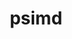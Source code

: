 ---
title: "psimd"
layout: cache
categories: [package, develop]
meta: {"versions": ["2020-05-17"], "compilers": ["apple-clang@=14.0.0", "apple-clang@=14.0.3", "gcc@=11.1.0", "gcc@=11.3.0", "gcc@=7.3.1"], "oss": ["amzn2", "ubuntu20.04", "ubuntu22.04", "ventura"], "platforms": ["darwin", "linux"], "targets": ["aarch64", "ivybridge", "ppc64le", "x86_64_v3", "x86_64_v4"], "stacks": ["e4s", "e4s-power", "ml-darwin-aarch64-mps", "ml-linux-x86_64-cpu", "ml-linux-x86_64-cuda", "ml-linux-x86_64-rocm", "root"], "num_specs": 38, "num_specs_by_stack": {"ml-darwin-aarch64-mps": 8, "root": 38, "e4s-power": 6, "e4s": 5, "ml-linux-x86_64-rocm": 5, "ml-linux-x86_64-cuda": 6, "ml-linux-x86_64-cpu": 6}}
spec_details: [{"hash": "7mtzvk4khyxfhn37rqqa4uqyp2kla6yi", "compiler": "apple-clang@=14.0.0", "versions": ["2020-05-17"], "os": "ventura", "platform": "darwin", "target": "aarch64", "variants": ["build_system=cmake", "build_type=Release", "generator=ninja", "~ipo"], "stacks": ["ml-darwin-aarch64-mps", "root"], "size": "-", "tarball": "https://binaries.spack.io/develop/build_cache/darwin-ventura-aarch64/apple-clang-14.0.0/psimd-2020-05-17/darwin-ventura-aarch64-apple-clang-14.0.0-psimd-2020-05-17-7mtzvk4khyxfhn37rqqa4uqyp2kla6yi.spack"}, {"hash": "46iq5ahwcjp5seufkzuvbeszkta2cy6e", "compiler": "apple-clang@=14.0.0", "versions": ["2020-05-17"], "os": "ventura", "platform": "darwin", "target": "aarch64", "variants": ["build_system=cmake", "build_type=Release", "generator=ninja", "~ipo"], "stacks": ["ml-darwin-aarch64-mps", "root"], "size": "-", "tarball": "https://binaries.spack.io/develop/build_cache/darwin-ventura-aarch64/apple-clang-14.0.0/psimd-2020-05-17/darwin-ventura-aarch64-apple-clang-14.0.0-psimd-2020-05-17-46iq5ahwcjp5seufkzuvbeszkta2cy6e.spack"}, {"hash": "33ve56t7j5jdp6aysjdomm4i6gppaw3o", "compiler": "apple-clang@=14.0.0", "versions": ["2020-05-17"], "os": "ventura", "platform": "darwin", "target": "aarch64", "variants": ["build_system=cmake", "build_type=Release", "generator=ninja", "~ipo"], "stacks": ["ml-darwin-aarch64-mps", "root"], "size": "-", "tarball": "https://binaries.spack.io/develop/build_cache/darwin-ventura-aarch64/apple-clang-14.0.0/psimd-2020-05-17/darwin-ventura-aarch64-apple-clang-14.0.0-psimd-2020-05-17-33ve56t7j5jdp6aysjdomm4i6gppaw3o.spack"}, {"hash": "rwkfkqevv2lytz2lczpccv2eynelr54s", "compiler": "apple-clang@=14.0.0", "versions": ["2020-05-17"], "os": "ventura", "platform": "darwin", "target": "aarch64", "variants": ["build_system=cmake", "build_type=Release", "generator=ninja", "~ipo"], "stacks": ["ml-darwin-aarch64-mps", "root"], "size": "-", "tarball": "https://binaries.spack.io/develop/build_cache/darwin-ventura-aarch64/apple-clang-14.0.0/psimd-2020-05-17/darwin-ventura-aarch64-apple-clang-14.0.0-psimd-2020-05-17-rwkfkqevv2lytz2lczpccv2eynelr54s.spack"}, {"hash": "7rtf7yqj723u3mwqmu62c2d3bslwv3g6", "compiler": "apple-clang@=14.0.0", "versions": ["2020-05-17"], "os": "ventura", "platform": "darwin", "target": "aarch64", "variants": ["build_system=cmake", "build_type=Release", "generator=ninja", "~ipo"], "stacks": ["ml-darwin-aarch64-mps", "root"], "size": "-", "tarball": "https://binaries.spack.io/develop/build_cache/darwin-ventura-aarch64/apple-clang-14.0.0/psimd-2020-05-17/darwin-ventura-aarch64-apple-clang-14.0.0-psimd-2020-05-17-7rtf7yqj723u3mwqmu62c2d3bslwv3g6.spack"}, {"hash": "yy2yxc5yxlh6447pvnj7hq2tgxhgcrou", "compiler": "apple-clang@=14.0.3", "versions": ["2020-05-17"], "os": "ventura", "platform": "darwin", "target": "aarch64", "variants": ["build_system=cmake", "build_type=Release", "generator=ninja", "~ipo"], "stacks": ["ml-darwin-aarch64-mps", "root"], "size": "-", "tarball": "https://binaries.spack.io/develop/build_cache/darwin-ventura-aarch64/apple-clang-14.0.3/psimd-2020-05-17/darwin-ventura-aarch64-apple-clang-14.0.3-psimd-2020-05-17-yy2yxc5yxlh6447pvnj7hq2tgxhgcrou.spack"}, {"hash": "af2ilkv6t464nunuhe3jgut7htjtiuf4", "compiler": "apple-clang@=14.0.3", "versions": ["2020-05-17"], "os": "ventura", "platform": "darwin", "target": "aarch64", "variants": ["build_system=cmake", "build_type=Release", "generator=ninja", "~ipo"], "stacks": ["ml-darwin-aarch64-mps", "root"], "size": "-", "tarball": "https://binaries.spack.io/develop/build_cache/darwin-ventura-aarch64/apple-clang-14.0.3/psimd-2020-05-17/darwin-ventura-aarch64-apple-clang-14.0.3-psimd-2020-05-17-af2ilkv6t464nunuhe3jgut7htjtiuf4.spack"}, {"hash": "3aehxnrzqrmwbj3slsmqbmyhd4v67zmt", "compiler": "apple-clang@=14.0.3", "versions": ["2020-05-17"], "os": "ventura", "platform": "darwin", "target": "aarch64", "variants": ["build_system=cmake", "build_type=Release", "generator=ninja", "~ipo"], "stacks": ["ml-darwin-aarch64-mps", "root"], "size": "-", "tarball": "https://binaries.spack.io/develop/build_cache/darwin-ventura-aarch64/apple-clang-14.0.3/psimd-2020-05-17/darwin-ventura-aarch64-apple-clang-14.0.3-psimd-2020-05-17-3aehxnrzqrmwbj3slsmqbmyhd4v67zmt.spack"}, {"hash": "r5gsn7enruictg5courwj7hvoary3yie", "compiler": "gcc@=7.3.1", "versions": ["2020-05-17"], "os": "amzn2", "platform": "linux", "target": "ivybridge", "variants": ["build_system=cmake", "build_type=RelWithDebInfo", "~ipo"], "stacks": ["root"], "size": "-", "tarball": "https://binaries.spack.io/develop/build_cache/linux-amzn2-ivybridge/gcc-7.3.1/psimd-2020-05-17/linux-amzn2-ivybridge-gcc-7.3.1-psimd-2020-05-17-r5gsn7enruictg5courwj7hvoary3yie.spack"}, {"hash": "7wvmkr2rpqlci3spdwexl3udfzabwpuh", "compiler": "gcc@=7.3.1", "versions": ["2020-05-17"], "os": "amzn2", "platform": "linux", "target": "ivybridge", "variants": ["build_system=cmake", "build_type=RelWithDebInfo", "~ipo"], "stacks": ["root"], "size": "-", "tarball": "https://binaries.spack.io/develop/build_cache/linux-amzn2-ivybridge/gcc-7.3.1/psimd-2020-05-17/linux-amzn2-ivybridge-gcc-7.3.1-psimd-2020-05-17-7wvmkr2rpqlci3spdwexl3udfzabwpuh.spack"}, {"hash": "ulglgaun3sjr54malao2l4gdhpyuqcoa", "compiler": "gcc@=7.3.1", "versions": ["2020-05-17"], "os": "amzn2", "platform": "linux", "target": "ivybridge", "variants": ["build_system=cmake", "build_type=RelWithDebInfo", "~ipo"], "stacks": ["root"], "size": "-", "tarball": "https://binaries.spack.io/develop/build_cache/linux-amzn2-ivybridge/gcc-7.3.1/psimd-2020-05-17/linux-amzn2-ivybridge-gcc-7.3.1-psimd-2020-05-17-ulglgaun3sjr54malao2l4gdhpyuqcoa.spack"}, {"hash": "z6pciti5t2ba2tgvflsrbh5b5jatisry", "compiler": "gcc@=7.3.1", "versions": ["2020-05-17"], "os": "amzn2", "platform": "linux", "target": "ivybridge", "variants": ["build_system=cmake", "build_type=RelWithDebInfo", "~ipo"], "stacks": ["root"], "size": "-", "tarball": "https://binaries.spack.io/develop/build_cache/linux-amzn2-ivybridge/gcc-7.3.1/psimd-2020-05-17/linux-amzn2-ivybridge-gcc-7.3.1-psimd-2020-05-17-z6pciti5t2ba2tgvflsrbh5b5jatisry.spack"}, {"hash": "r3hwqy3c2jo7vojlefejrjnknmwrdnoy", "compiler": "gcc@=7.3.1", "versions": ["2020-05-17"], "os": "amzn2", "platform": "linux", "target": "x86_64_v3", "variants": ["build_system=cmake", "build_type=RelWithDebInfo", "~ipo"], "stacks": ["root"], "size": "-", "tarball": "https://binaries.spack.io/develop/build_cache/linux-amzn2-x86_64_v3/gcc-7.3.1/psimd-2020-05-17/linux-amzn2-x86_64_v3-gcc-7.3.1-psimd-2020-05-17-r3hwqy3c2jo7vojlefejrjnknmwrdnoy.spack"}, {"hash": "upsqm66aojl7ofnaxkj5g53xgq4ldgvq", "compiler": "gcc@=7.3.1", "versions": ["2020-05-17"], "os": "amzn2", "platform": "linux", "target": "x86_64_v3", "variants": ["build_system=cmake", "build_type=RelWithDebInfo", "~ipo"], "stacks": ["root"], "size": "-", "tarball": "https://binaries.spack.io/develop/build_cache/linux-amzn2-x86_64_v3/gcc-7.3.1/psimd-2020-05-17/linux-amzn2-x86_64_v3-gcc-7.3.1-psimd-2020-05-17-upsqm66aojl7ofnaxkj5g53xgq4ldgvq.spack"}, {"hash": "edrdp67bh2nto6tsza6ak73sym7thiws", "compiler": "gcc@=7.3.1", "versions": ["2020-05-17"], "os": "amzn2", "platform": "linux", "target": "x86_64_v3", "variants": ["build_system=cmake", "build_type=RelWithDebInfo", "~ipo"], "stacks": ["root"], "size": "-", "tarball": "https://binaries.spack.io/develop/build_cache/linux-amzn2-x86_64_v3/gcc-7.3.1/psimd-2020-05-17/linux-amzn2-x86_64_v3-gcc-7.3.1-psimd-2020-05-17-edrdp67bh2nto6tsza6ak73sym7thiws.spack"}, {"hash": "lkwzcuakhvrgyfuki4e4jhc2gv3u7zxr", "compiler": "gcc@=7.3.1", "versions": ["2020-05-17"], "os": "amzn2", "platform": "linux", "target": "x86_64_v3", "variants": ["build_type=RelWithDebInfo", "~ipo"], "stacks": ["root"], "size": "-", "tarball": "https://binaries.spack.io/develop/build_cache/linux-amzn2-x86_64_v3/gcc-7.3.1/psimd-2020-05-17/linux-amzn2-x86_64_v3-gcc-7.3.1-psimd-2020-05-17-lkwzcuakhvrgyfuki4e4jhc2gv3u7zxr.spack"}, {"hash": "f4g5dl2flawcafwbieppo42xfz6elsv6", "compiler": "gcc@=7.3.1", "versions": ["2020-05-17"], "os": "amzn2", "platform": "linux", "target": "x86_64_v3", "variants": ["build_system=cmake", "build_type=RelWithDebInfo", "~ipo"], "stacks": ["root"], "size": "-", "tarball": "https://binaries.spack.io/develop/build_cache/linux-amzn2-x86_64_v3/gcc-7.3.1/psimd-2020-05-17/linux-amzn2-x86_64_v3-gcc-7.3.1-psimd-2020-05-17-f4g5dl2flawcafwbieppo42xfz6elsv6.spack"}, {"hash": "vbtzrsrs4wltjv57rysmw54horsnorrb", "compiler": "gcc@=7.3.1", "versions": ["2020-05-17"], "os": "amzn2", "platform": "linux", "target": "x86_64_v3", "variants": ["build_type=RelWithDebInfo", "~ipo"], "stacks": ["root"], "size": "-", "tarball": "https://binaries.spack.io/develop/build_cache/linux-amzn2-x86_64_v3/gcc-7.3.1/psimd-2020-05-17/linux-amzn2-x86_64_v3-gcc-7.3.1-psimd-2020-05-17-vbtzrsrs4wltjv57rysmw54horsnorrb.spack"}, {"hash": "hqt2mw6uhbjoybmh4cxf2jtdh4ve6734", "compiler": "gcc@=7.3.1", "versions": ["2020-05-17"], "os": "amzn2", "platform": "linux", "target": "x86_64_v3", "variants": ["build_system=cmake", "build_type=RelWithDebInfo", "~ipo"], "stacks": ["root"], "size": "-", "tarball": "https://binaries.spack.io/develop/build_cache/linux-amzn2-x86_64_v3/gcc-7.3.1/psimd-2020-05-17/linux-amzn2-x86_64_v3-gcc-7.3.1-psimd-2020-05-17-hqt2mw6uhbjoybmh4cxf2jtdh4ve6734.spack"}, {"hash": "xjs6mb3xazayuwaorhgdrnfd4prvihwk", "compiler": "gcc@=7.3.1", "versions": ["2020-05-17"], "os": "amzn2", "platform": "linux", "target": "x86_64_v3", "variants": ["build_system=cmake", "build_type=RelWithDebInfo", "~ipo"], "stacks": ["root"], "size": "-", "tarball": "https://binaries.spack.io/develop/build_cache/linux-amzn2-x86_64_v3/gcc-7.3.1/psimd-2020-05-17/linux-amzn2-x86_64_v3-gcc-7.3.1-psimd-2020-05-17-xjs6mb3xazayuwaorhgdrnfd4prvihwk.spack"}, {"hash": "yvmieaxcgaantei665hjf55kit2s3fte", "compiler": "gcc@=7.3.1", "versions": ["2020-05-17"], "os": "amzn2", "platform": "linux", "target": "x86_64_v4", "variants": ["build_type=RelWithDebInfo", "~ipo"], "stacks": ["root"], "size": "-", "tarball": "https://binaries.spack.io/develop/build_cache/linux-amzn2-x86_64_v4/gcc-7.3.1/psimd-2020-05-17/linux-amzn2-x86_64_v4-gcc-7.3.1-psimd-2020-05-17-yvmieaxcgaantei665hjf55kit2s3fte.spack"}, {"hash": "lbahp4eareeesqbfujqabimxa77qavh5", "compiler": "gcc@=11.1.0", "versions": ["2020-05-17"], "os": "ubuntu20.04", "platform": "linux", "target": "ppc64le", "variants": ["build_system=cmake", "build_type=Release", "generator=ninja", "~ipo"], "stacks": ["e4s-power", "root"], "size": "-", "tarball": "https://binaries.spack.io/develop/build_cache/linux-ubuntu20.04-ppc64le/gcc-11.1.0/psimd-2020-05-17/linux-ubuntu20.04-ppc64le-gcc-11.1.0-psimd-2020-05-17-lbahp4eareeesqbfujqabimxa77qavh5.spack"}, {"hash": "jvjv23pnpk7upuvz2crmtxf7uecptrmk", "compiler": "gcc@=11.1.0", "versions": ["2020-05-17"], "os": "ubuntu20.04", "platform": "linux", "target": "ppc64le", "variants": ["build_system=cmake", "build_type=RelWithDebInfo", "generator=ninja", "~ipo"], "stacks": ["e4s-power", "root"], "size": "-", "tarball": "https://binaries.spack.io/develop/build_cache/linux-ubuntu20.04-ppc64le/gcc-11.1.0/psimd-2020-05-17/linux-ubuntu20.04-ppc64le-gcc-11.1.0-psimd-2020-05-17-jvjv23pnpk7upuvz2crmtxf7uecptrmk.spack"}, {"hash": "vdoeaeogywlparaeehc32hgwgg4ln7aa", "compiler": "gcc@=11.1.0", "versions": ["2020-05-17"], "os": "ubuntu20.04", "platform": "linux", "target": "ppc64le", "variants": ["build_system=cmake", "build_type=Release", "generator=ninja", "~ipo"], "stacks": ["e4s-power", "root"], "size": "-", "tarball": "https://binaries.spack.io/develop/build_cache/linux-ubuntu20.04-ppc64le/gcc-11.1.0/psimd-2020-05-17/linux-ubuntu20.04-ppc64le-gcc-11.1.0-psimd-2020-05-17-vdoeaeogywlparaeehc32hgwgg4ln7aa.spack"}, {"hash": "7ataeoxx3m27rsam5uf6j4jlyllm3eaj", "compiler": "gcc@=11.1.0", "versions": ["2020-05-17"], "os": "ubuntu20.04", "platform": "linux", "target": "ppc64le", "variants": ["build_system=cmake", "build_type=Release", "generator=ninja", "~ipo"], "stacks": ["e4s-power", "root"], "size": "-", "tarball": "https://binaries.spack.io/develop/build_cache/linux-ubuntu20.04-ppc64le/gcc-11.1.0/psimd-2020-05-17/linux-ubuntu20.04-ppc64le-gcc-11.1.0-psimd-2020-05-17-7ataeoxx3m27rsam5uf6j4jlyllm3eaj.spack"}, {"hash": "k6p3je45nry2ccztyi6jbqnnulbedgzr", "compiler": "gcc@=11.1.0", "versions": ["2020-05-17"], "os": "ubuntu20.04", "platform": "linux", "target": "ppc64le", "variants": ["build_system=cmake", "build_type=Release", "generator=ninja", "~ipo"], "stacks": ["e4s-power", "root"], "size": "-", "tarball": "https://binaries.spack.io/develop/build_cache/linux-ubuntu20.04-ppc64le/gcc-11.1.0/psimd-2020-05-17/linux-ubuntu20.04-ppc64le-gcc-11.1.0-psimd-2020-05-17-k6p3je45nry2ccztyi6jbqnnulbedgzr.spack"}, {"hash": "pr6q45qrdgn7eilbts32gpff6lj2mob7", "compiler": "gcc@=11.1.0", "versions": ["2020-05-17"], "os": "ubuntu20.04", "platform": "linux", "target": "ppc64le", "variants": ["build_system=cmake", "build_type=Release", "generator=ninja", "~ipo"], "stacks": ["e4s-power", "root"], "size": "-", "tarball": "https://binaries.spack.io/develop/build_cache/linux-ubuntu20.04-ppc64le/gcc-11.1.0/psimd-2020-05-17/linux-ubuntu20.04-ppc64le-gcc-11.1.0-psimd-2020-05-17-pr6q45qrdgn7eilbts32gpff6lj2mob7.spack"}, {"hash": "i7u5o3cfuxtazxybeqaohy6hdxcuvsep", "compiler": "gcc@=11.1.0", "versions": ["2020-05-17"], "os": "ubuntu20.04", "platform": "linux", "target": "x86_64_v3", "variants": ["build_system=cmake", "build_type=Release", "generator=ninja", "~ipo"], "stacks": ["e4s", "root"], "size": "-", "tarball": "https://binaries.spack.io/develop/build_cache/linux-ubuntu20.04-x86_64_v3/gcc-11.1.0/psimd-2020-05-17/linux-ubuntu20.04-x86_64_v3-gcc-11.1.0-psimd-2020-05-17-i7u5o3cfuxtazxybeqaohy6hdxcuvsep.spack"}, {"hash": "7wrplszotmkmtlj55rkafjivv3255i3r", "compiler": "gcc@=11.1.0", "versions": ["2020-05-17"], "os": "ubuntu20.04", "platform": "linux", "target": "x86_64_v3", "variants": ["build_system=cmake", "build_type=RelWithDebInfo", "generator=ninja", "~ipo"], "stacks": ["e4s", "root"], "size": "-", "tarball": "https://binaries.spack.io/develop/build_cache/linux-ubuntu20.04-x86_64_v3/gcc-11.1.0/psimd-2020-05-17/linux-ubuntu20.04-x86_64_v3-gcc-11.1.0-psimd-2020-05-17-7wrplszotmkmtlj55rkafjivv3255i3r.spack"}, {"hash": "nsebnnfrfd7i236tzicvrsybiuak3rdt", "compiler": "gcc@=11.1.0", "versions": ["2020-05-17"], "os": "ubuntu20.04", "platform": "linux", "target": "x86_64_v3", "variants": ["build_system=cmake", "build_type=Release", "generator=ninja", "~ipo"], "stacks": ["e4s", "root"], "size": "-", "tarball": "https://binaries.spack.io/develop/build_cache/linux-ubuntu20.04-x86_64_v3/gcc-11.1.0/psimd-2020-05-17/linux-ubuntu20.04-x86_64_v3-gcc-11.1.0-psimd-2020-05-17-nsebnnfrfd7i236tzicvrsybiuak3rdt.spack"}, {"hash": "rexdodbamtdfmcekto2t2e5behznrtpa", "compiler": "gcc@=11.1.0", "versions": ["2020-05-17"], "os": "ubuntu20.04", "platform": "linux", "target": "x86_64_v3", "variants": ["build_system=cmake", "build_type=Release", "generator=ninja", "~ipo"], "stacks": ["e4s", "root"], "size": "-", "tarball": "https://binaries.spack.io/develop/build_cache/linux-ubuntu20.04-x86_64_v3/gcc-11.1.0/psimd-2020-05-17/linux-ubuntu20.04-x86_64_v3-gcc-11.1.0-psimd-2020-05-17-rexdodbamtdfmcekto2t2e5behznrtpa.spack"}, {"hash": "nd2e7rle6n7lapcdhtn75p6glduuo54k", "compiler": "gcc@=11.1.0", "versions": ["2020-05-17"], "os": "ubuntu20.04", "platform": "linux", "target": "x86_64_v3", "variants": ["build_system=cmake", "build_type=Release", "generator=ninja", "~ipo"], "stacks": ["e4s", "root"], "size": "-", "tarball": "https://binaries.spack.io/develop/build_cache/linux-ubuntu20.04-x86_64_v3/gcc-11.1.0/psimd-2020-05-17/linux-ubuntu20.04-x86_64_v3-gcc-11.1.0-psimd-2020-05-17-nd2e7rle6n7lapcdhtn75p6glduuo54k.spack"}, {"hash": "5t5gliv3g7f4bmvjm63kr7ih36cc54vc", "compiler": "gcc@=11.3.0", "versions": ["2020-05-17"], "os": "ubuntu22.04", "platform": "linux", "target": "x86_64_v3", "variants": ["build_system=cmake", "build_type=RelWithDebInfo", "generator=ninja", "~ipo"], "stacks": ["ml-linux-x86_64-rocm", "ml-linux-x86_64-cuda", "ml-linux-x86_64-cpu", "root"], "size": "-", "tarball": "https://binaries.spack.io/develop/build_cache/linux-ubuntu22.04-x86_64_v3/gcc-11.3.0/psimd-2020-05-17/linux-ubuntu22.04-x86_64_v3-gcc-11.3.0-psimd-2020-05-17-5t5gliv3g7f4bmvjm63kr7ih36cc54vc.spack"}, {"hash": "bj6fxuzpvfizb754fj5dmrohxv5t757o", "compiler": "gcc@=11.3.0", "versions": ["2020-05-17"], "os": "ubuntu22.04", "platform": "linux", "target": "x86_64_v3", "variants": ["build_system=cmake", "build_type=Release", "generator=ninja", "~ipo"], "stacks": ["ml-linux-x86_64-cuda", "ml-linux-x86_64-cpu", "root"], "size": "-", "tarball": "https://binaries.spack.io/develop/build_cache/linux-ubuntu22.04-x86_64_v3/gcc-11.3.0/psimd-2020-05-17/linux-ubuntu22.04-x86_64_v3-gcc-11.3.0-psimd-2020-05-17-bj6fxuzpvfizb754fj5dmrohxv5t757o.spack"}, {"hash": "bun4y57l5keuxdighg2aiywhyns7qgd3", "compiler": "gcc@=11.3.0", "versions": ["2020-05-17"], "os": "ubuntu22.04", "platform": "linux", "target": "x86_64_v3", "variants": ["build_system=cmake", "build_type=Release", "generator=ninja", "~ipo"], "stacks": ["ml-linux-x86_64-rocm", "ml-linux-x86_64-cuda", "ml-linux-x86_64-cpu", "root"], "size": "-", "tarball": "https://binaries.spack.io/develop/build_cache/linux-ubuntu22.04-x86_64_v3/gcc-11.3.0/psimd-2020-05-17/linux-ubuntu22.04-x86_64_v3-gcc-11.3.0-psimd-2020-05-17-bun4y57l5keuxdighg2aiywhyns7qgd3.spack"}, {"hash": "d4caivipcslgrfh5vppanu2eth42y5oj", "compiler": "gcc@=11.3.0", "versions": ["2020-05-17"], "os": "ubuntu22.04", "platform": "linux", "target": "x86_64_v3", "variants": ["build_system=cmake", "build_type=RelWithDebInfo", "generator=ninja", "~ipo"], "stacks": ["ml-linux-x86_64-rocm", "ml-linux-x86_64-cuda", "ml-linux-x86_64-cpu", "root"], "size": "-", "tarball": "https://binaries.spack.io/develop/build_cache/linux-ubuntu22.04-x86_64_v3/gcc-11.3.0/psimd-2020-05-17/linux-ubuntu22.04-x86_64_v3-gcc-11.3.0-psimd-2020-05-17-d4caivipcslgrfh5vppanu2eth42y5oj.spack"}, {"hash": "dywigllv6mq6kk6bah3usa3warngject", "compiler": "gcc@=11.3.0", "versions": ["2020-05-17"], "os": "ubuntu22.04", "platform": "linux", "target": "x86_64_v3", "variants": ["build_system=cmake", "build_type=Release", "generator=ninja", "~ipo"], "stacks": ["ml-linux-x86_64-rocm", "ml-linux-x86_64-cuda", "ml-linux-x86_64-cpu", "root"], "size": "-", "tarball": "https://binaries.spack.io/develop/build_cache/linux-ubuntu22.04-x86_64_v3/gcc-11.3.0/psimd-2020-05-17/linux-ubuntu22.04-x86_64_v3-gcc-11.3.0-psimd-2020-05-17-dywigllv6mq6kk6bah3usa3warngject.spack"}, {"hash": "rhtcfchrw4ikdg23jg6d7rwhxk3idlk7", "compiler": "gcc@=11.3.0", "versions": ["2020-05-17"], "os": "ubuntu22.04", "platform": "linux", "target": "x86_64_v3", "variants": ["build_system=cmake", "build_type=Release", "generator=ninja", "~ipo"], "stacks": ["ml-linux-x86_64-rocm", "ml-linux-x86_64-cuda", "ml-linux-x86_64-cpu", "root"], "size": "-", "tarball": "https://binaries.spack.io/develop/build_cache/linux-ubuntu22.04-x86_64_v3/gcc-11.3.0/psimd-2020-05-17/linux-ubuntu22.04-x86_64_v3-gcc-11.3.0-psimd-2020-05-17-rhtcfchrw4ikdg23jg6d7rwhxk3idlk7.spack"}]
---